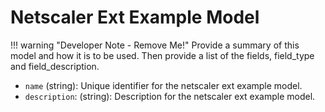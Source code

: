 # Netscaler Ext Example Model

!!! warning "Developer Note - Remove Me!"
    Provide a summary of this model and how it is to be used. Then provide a list of the fields, field_type and field_description.

- `name` (string): Unique identifier for the netscaler ext example model.
- `description`: (string): Description for the netscaler ext example model.
